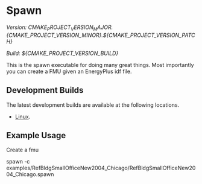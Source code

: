 # Spawn 

_Version: ${CMAKE_PROJECT_VERSION_MAJOR}.${CMAKE_PROJECT_VERSION_MINOR}.${CMAKE_PROJECT_VERSION_PATCH}_

_Build: ${CMAKE_PROJECT_VERSION_BUILD}_


This is the spawn executable for doing many great things. 
Most importantly you can create a FMU given an EnergyPlus idf file.

## Development Builds

The latest development builds are available at the following locations.

* [Linux](https://spawn.s3.amazonaws.com/latest/Spawn-latest-Linux.tar.gz).

## Example Usage

Create a fmu

  spawn -c examples/RefBldgSmallOfficeNew2004_Chicago/RefBldgSmallOfficeNew2004_Chicago.spawn

